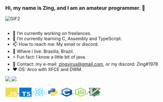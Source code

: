 ### Hi, my name is Zing, and I am an amateur programmer. 👋
<img alt="GIF2" src="https://media.giphy.com/media/Cmr1OMJ2FN0B2/giphy.gif" width = 200/>

##

- 🔭 I’m currently working on freelances.
- 🌱 I’m currently learning C, Assembly and TypeScript.
- 📫 How to reach me: My email or discord.
- 🧳 Where i live: Brasilia, Brazil.
- ⚡ Fun fact: I know a little bit of java.
- 🥡 Contact: my e-mail: zingvirus@gmail.com, or my discord: Zing#1978
- ❤️ OS: Arco with XFCE and DWM.

 <div>
  <a href="https://github.com/zingotaku">
  <img height="180em" src="https://github-readme-stats.vercel.app/api?username=zingotaku&show_icons=true&theme=gruvbox&include_all_commits=true&count_private=true"/>
  <img height="180em" src="https://github-readme-stats.vercel.app/api/top-langs/?username=zingotaku&layout=compact&langs_count=7&theme=gruvbox"/>
</div>
<div style="display: inline_block"><br>
  <img align="center" alt="Rafa-Js" height="30" width="40" src="https://raw.githubusercontent.com/devicons/devicon/master/icons/javascript/javascript-plain.svg">
  <img align="center" alt="Rafa-Ts" height="30" width="40" src="https://raw.githubusercontent.com/devicons/devicon/master/icons/typescript/typescript-plain.svg">
  <img align="center" alt="Rafa-React" height="30" width="40" src="https://raw.githubusercontent.com/devicons/devicon/master/icons/react/react-original.svg">
  <img align="center" alt="Rafa-Python" height="30" width="40" src="https://raw.githubusercontent.com/devicons/devicon/master/icons/python/python-original.svg">
  <img align="center" alt="Zing-C" height="30" width="40" src="https://raw.githubusercontent.com/devicons/devicon/master/icons/c/c-original.svg">
  <img align="center" alt="Zing-NodeJS" height="30" width="40" src="https://raw.githubusercontent.com/devicons/devicon/master/icons/nodejs/nodejs-original.svg">
  <img align="center" alt="Zing-Vim" height="30" width="40" src="https://raw.githubusercontent.com/devicons/devicon/master/icons/vim/vim-original.svg">
</div>
